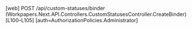 [web] POST /api/custom-statuses/binder  (Workpapers.Next.API.Controllers.CustomStatusesController.CreateBinder)  [L100–L105] [auth=AuthorizationPolicies.Administrator]

